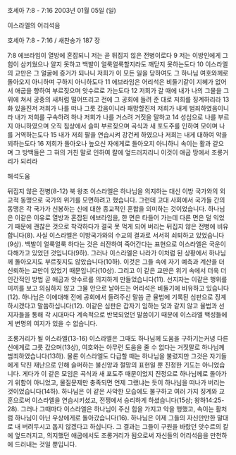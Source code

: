 호세아 7:8 - 7:16 
2003년 01월 05일 (일)

이스라엘의 어리석음



호세아 7:8 - 7:16 / 새찬송가 187 장


7:8 에브라임이 열방에 혼잡되니 저는 곧 뒤집지 않은 전병이로다 
9 저는 이방인에게 그 힘이 삼키웠으나 알지 못하고 백발이 얼룩얼룩할지라도 깨닫지 못하는도다 
10 이스라엘의 교만은 그 얼굴에 증거가 되나니 저희가 이 모든 일을 당하여도 그 하나님 여호와께로 돌아오지 아니하며 구하지 아니하도다 
11 에브라임은 어리석은 비둘기같이 지혜가 없어서 애굽을 향하여 부르짖으며 앗수르로 가는도다 
12 저희가 갈 때에 내가 나의 그물을 그 위에 쳐서 공중의 새처럼 떨어뜨리고 전에 그 공회에 들려 준 대로 저희를 징계하리라 
13 화 있을진저 저희가 나를 떠나 그릇 갔음이니라 패망할진저 저희가 내게 범죄하였음이니라 내가 저희를 구속하려 하나 저희가 나를 거스려 거짓을 말하고 
14 성심으로 나를 부르지 아니하였으며 오직 침상에서 슬피 부르짖으며 곡식과 새 포도주를 인하여 모이며 나를 거역하는도다 
15 내가 저희 팔을 연습시켜 강건케 하였으나 저희는 내게 대하여 악을 꾀하는도다 
16 저희가 돌아오나 높으신 자에게로 돌아오지 아니하니 속이는 활과 같으며 그 방백들은 그 혀의 거친 말로 인하여 칼에 엎드러지리니 이것이 애굽 땅에서 조롱거리가 되리라

해석도움





뒤집지 않은 전병(8-12) 
북 왕조 이스라엘은 하나님을 의지하는 대신 이방 국가와의 외교적 동맹으로 국가의 위기를 모면하려고 했습니다. 그런데 고대 사회에서 국가들 간의 동맹은 각 국가가 신봉하는 신에 대한 종교적인 혼합을 의미하는 것이었습니다. 하나님은 이같은 이유로 열방과 혼잡된 에브라임을, 한 면은 타들어 가는데 다른 면은 덜 익었기 때문에 괜찮은 것으로 착각하다가 결국 못 먹게 되어 버리는 뒤집지 않은 전병에 비유합니다(8). 사실 이스라엘은 이방국가와의 수교의 결과로 서서히 쇠퇴하고 있었습니다(9상). 백발이 얼룩얼룩 하다는 것은 쇠잔하여 죽어간다는 표현으로 이스라엘은 국운이 다해가고 있었던 것입니다(9하). 그러나 이스라엘은 나라가 이처럼 된 상황에서 하나님께 돌아오지도 부르짖지도 않았습니다(10하). 이것은 그들 속에 자기 예측과 계산을 더 신뢰하는 교만이 있었기 때문입니다(10상). 그리고 이 같은 교만은 위기 속에서 더욱 더 인간적인 방법 곧 애굽과 앗수르를 의지하게 만들었습니다(11). 선지자는 이같은 행위를 미끼를 보고 의심하지 않고 그물 안으로 날아드는 어리석은 비둘기에 비유하고 있습니다(12). 하나님은 이에대해 전에 공회에서 들려주신 말씀 곧 율법에 기록된 심판으로 징계하시겠다고 말씀하십니다(12). 이같은 심판은 갑자기 임하는 덫과 같지 않고 율법과 선지자들을 통해 각 시대마다 계속적으로 반복되었던 말씀이기 때문에 이스라엘 백성들에게 변명의 여지가 있을 수 없습니다. 



조롱거리가 될 이스라엘(13-16) 
이스라엘은 그때도 하나님께 도움을 구하기는커녕 다른 신에게로 그릇 갔으며(13상), 여호와는 아무런 도움을 줄 수 없다는 거짓말로 하나님께 범죄하였습니다(13하). 물론 이스라엘도 다급할 때는 하나님을 불렀지만 그것은 자기들에게 닥친 재난으로 인해 슬퍼하는 불신앙과 절망의 표현일 뿐 진정한 기도는 아니었습니다. 게다가 이 같은 모임은 곡식과 새 포도주 때문이었지 진정으로 하나님께로 돌아가기 위함이 아니었고, 물질문제만 충족되면 언제 그랬냐는 듯이 하나님을 떠나가 버리는 것이었습니다(14하). 하나님은 이 같은 사악한 모습에도 불구하고 여러 가지 징계와 교훈으로써 이스라엘을 연습시키셨고, 전쟁에서 승리하게 하셨습니다(15상; 왕하14:25-28). 그러나 그때마다 이스라엘은 하나님이 주신 힘을 가지고 악을 행했고, 속이는 활처럼 하나님이 아닌 우상에게로 돌아갔습니다(16). 하나님은 이제 그들의 자신만만한 말대로 내 버려두시고 돕지 않겠다고 하십니다. 그 결과는 그들이 구원을 바랐던 앗수르의 칼에 엎드러지고, 의지했던 애굽에서도 조롱거리가 됨으로써 자신들의 어리석음을 만천하에 드러내는 것일 뿐입니다.